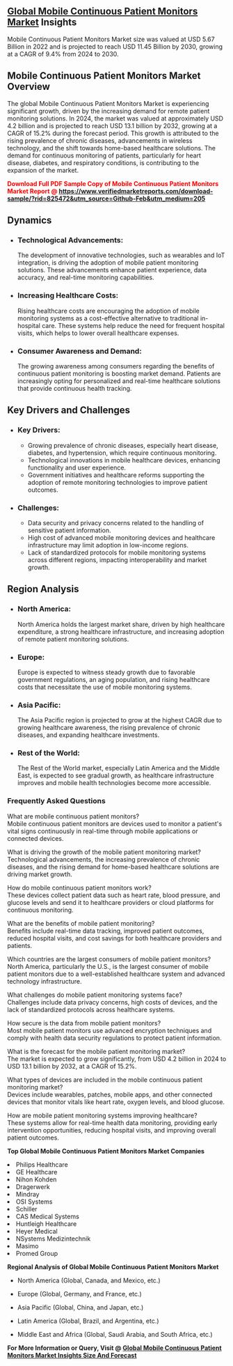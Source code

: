 <h2><a href="https://www.verifiedmarketreports.com/download-sample/?rid=825472&amp;utm_source=Github&amp;utm_medium=205" target="_blank">Global Mobile Continuous Patient Monitors Market</a> Insights</h2><p>Mobile Continuous Patient Monitors Market size was valued at USD 5.67 Billion in 2022 and is projected to reach USD 11.45 Billion by 2030, growing at a CAGR of 9.4% from 2024 to 2030.</p><p><h2>Mobile Continuous Patient Monitors Market Overview</h2> <p>The global Mobile Continuous Patient Monitors Market is experiencing significant growth, driven by the increasing demand for remote patient monitoring solutions. In 2024, the market was valued at approximately USD 4.2 billion and is projected to reach USD 13.1 billion by 2032, growing at a CAGR of 15.2% during the forecast period. This growth is attributed to the rising prevalence of chronic diseases, advancements in wireless technology, and the shift towards home-based healthcare solutions. The demand for continuous monitoring of patients, particularly for heart disease, diabetes, and respiratory conditions, is contributing to the expansion of the market.</p> <p><strong><p><span class=""><span style="color: #ff0000;"><strong>Download Full PDF Sample Copy of Mobile Continuous Patient Monitors Market Report</strong> @ </span><a href="https://www.verifiedmarketreports.com/download-sample/?rid=825472&amp;utm_source=Github-Feb&amp;utm_medium=205" target="_blank">https://www.verifiedmarketreports.com/download-sample/?rid=825472&amp;utm_source=Github-Feb&amp;utm_medium=205</a></span></p></strong></p> <h2>Dynamics</h2> <ul> <li><h3>Technological Advancements:</h3> The development of innovative technologies, such as wearables and IoT integration, is driving the adoption of mobile patient monitoring solutions. These advancements enhance patient experience, data accuracy, and real-time monitoring capabilities.</li> <li><h3>Increasing Healthcare Costs:</h3> Rising healthcare costs are encouraging the adoption of mobile monitoring systems as a cost-effective alternative to traditional in-hospital care. These systems help reduce the need for frequent hospital visits, which helps to lower overall healthcare expenses.</li> <li><h3>Consumer Awareness and Demand:</h3> The growing awareness among consumers regarding the benefits of continuous patient monitoring is boosting market demand. Patients are increasingly opting for personalized and real-time healthcare solutions that provide continuous health tracking.</li> </ul> <h2>Key Drivers and Challenges</h2> <ul> <li><h3>Key Drivers:</h3> <ul> <li>Growing prevalence of chronic diseases, especially heart disease, diabetes, and hypertension, which require continuous monitoring.</li> <li>Technological innovations in mobile healthcare devices, enhancing functionality and user experience.</li> <li>Government initiatives and healthcare reforms supporting the adoption of remote monitoring technologies to improve patient outcomes.</li> </ul> </li> <li><h3>Challenges:</h3> <ul> <li>Data security and privacy concerns related to the handling of sensitive patient information.</li> <li>High cost of advanced mobile monitoring devices and healthcare infrastructure may limit adoption in low-income regions.</li> <li>Lack of standardized protocols for mobile monitoring systems across different regions, impacting interoperability and market growth.</li> </ul> </li> </ul> <h2>Region Analysis</h2> <ul> <li><h3>North America:</h3> North America holds the largest market share, driven by high healthcare expenditure, a strong healthcare infrastructure, and increasing adoption of remote patient monitoring solutions.</li> <li><h3>Europe:</h3> Europe is expected to witness steady growth due to favorable government regulations, an aging population, and rising healthcare costs that necessitate the use of mobile monitoring systems.</li> <li><h3>Asia Pacific:</h3> The Asia Pacific region is projected to grow at the highest CAGR due to growing healthcare awareness, the rising prevalence of chronic diseases, and expanding healthcare investments.</li> <li><h3>Rest of the World:</h3> The Rest of the World market, especially Latin America and the Middle East, is expected to see gradual growth, as healthcare infrastructure improves and mobile health technologies become more accessible.</li> </ul> <h3>Frequently Asked Questions</h3> <p>What are mobile continuous patient monitors? <br> Mobile continuous patient monitors are devices used to monitor a patient's vital signs continuously in real-time through mobile applications or connected devices.</p> <p>What is driving the growth of the mobile patient monitoring market? <br> Technological advancements, the increasing prevalence of chronic diseases, and the rising demand for home-based healthcare solutions are driving market growth.</p> <p>How do mobile continuous patient monitors work? <br> These devices collect patient data such as heart rate, blood pressure, and glucose levels and send it to healthcare providers or cloud platforms for continuous monitoring.</p> <p>What are the benefits of mobile patient monitoring? <br> Benefits include real-time data tracking, improved patient outcomes, reduced hospital visits, and cost savings for both healthcare providers and patients.</p> <p>Which countries are the largest consumers of mobile patient monitors? <br> North America, particularly the U.S., is the largest consumer of mobile patient monitors due to a well-established healthcare system and advanced technology infrastructure.</p> <p>What challenges do mobile patient monitoring systems face? <br> Challenges include data privacy concerns, high costs of devices, and the lack of standardized protocols across healthcare systems.</p> <p>How secure is the data from mobile patient monitors? <br> Most mobile patient monitors use advanced encryption techniques and comply with health data security regulations to protect patient information.</p> <p>What is the forecast for the mobile patient monitoring market? <br> The market is expected to grow significantly, from USD 4.2 billion in 2024 to USD 13.1 billion by 2032, at a CAGR of 15.2%.</p> <p>What types of devices are included in the mobile continuous patient monitoring market? <br> Devices include wearables, patches, mobile apps, and other connected devices that monitor vitals like heart rate, oxygen levels, and blood glucose.</p> <p>How are mobile patient monitoring systems improving healthcare? <br> These systems allow for real-time health data monitoring, providing early intervention opportunities, reducing hospital visits, and improving overall patient outcomes.</p> </p><p><strong>Top Global Mobile Continuous Patient Monitors Market Companies</strong></p><div data-test-id=""><p><li>Philips Healthcare</li><li> GE Healthcare</li><li> Nihon Kohden</li><li> Dragerwerk</li><li> Mindray</li><li> OSI Systems</li><li> Schiller</li><li> CAS Medical Systems</li><li> Huntleigh Healthcare</li><li> Heyer Medical</li><li> NSystems Medizintechnik</li><li> Masimo</li><li> Promed Group</li></p><div><strong>Regional Analysis of&nbsp;Global Mobile Continuous Patient Monitors Market</strong></div><ul><li dir="ltr"><p dir="ltr">North America&nbsp;(Global, Canada, and Mexico, etc.)</p></li><li dir="ltr"><p dir="ltr">Europe (Global, Germany, and France, etc.)</p></li><li dir="ltr"><p dir="ltr">Asia Pacific&nbsp;(Global, China, and Japan, etc.)</p></li><li dir="ltr"><p dir="ltr">Latin America&nbsp;(Global, Brazil, and Argentina, etc.)</p></li><li dir="ltr">Middle East and Africa&nbsp;(Global, Saudi Arabia, and South Africa, etc.)</li></ul><p><strong>For More Information or Query, Visit @&nbsp;</strong><strong><a href="https://www.verifiedmarketreports.com/product/mobile-continuous-patient-monitors-market/?utm_source=Github&amp;utm_medium=205" target="_blank">Global Mobile Continuous Patient Monitors Market Insights Size And Forecast</a></strong></p></div>
